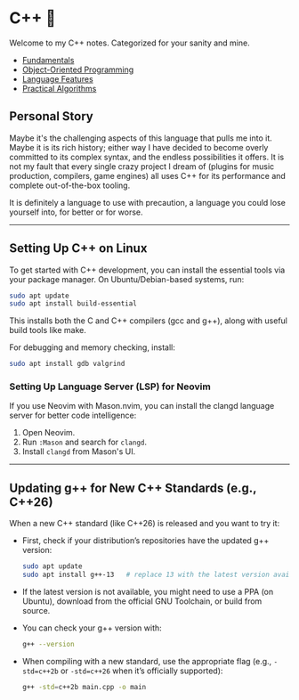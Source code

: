 # C++ 🤖

Welcome to my C++ notes. Categorized for your sanity and mine.

- [Fundamentals](fundamentals/)
- [Object-Oriented Programming](oop/README.md)
- [Language Features](features/)
- [Practical Algorithms](algorithms/)


## Personal Story
Maybe it's the challenging aspects of this language that pulls me into it. Maybe it is its rich history; either way I have decided to become overly committed to its complex syntax, and the endless possibilities it offers. It is not my fault that every single crazy project I dream of (plugins for music production, compilers, game engines) all uses C++ for its performance and complete out-of-the-box tooling.

It is definitely a language to use with precaution, a language you could lose yourself into, for better or for worse.

---

## Setting Up C++ on Linux

To get started with C++ development, you can install the essential tools via your package manager. On Ubuntu/Debian-based systems, run:

```sh
sudo apt update
sudo apt install build-essential
```

This installs both the C and C++ compilers (gcc and g++), along with useful build tools like make.

For debugging and memory checking, install:

```sh
sudo apt install gdb valgrind
```

### Setting Up Language Server (LSP) for Neovim

If you use Neovim with Mason.nvim, you can install the clangd language server for better code intelligence:

1. Open Neovim.
2. Run `:Mason` and search for `clangd`.
3. Install `clangd` from Mason's UI.

---

## Updating g++ for New C++ Standards (e.g., C++26)

When a new C++ standard (like C++26) is released and you want to try it:

- First, check if your distribution’s repositories have the updated g++ version:

    ```sh
    sudo apt update
    sudo apt install g++-13   # replace 13 with the latest version available
    ```

- If the latest version is not available, you might need to use a PPA (on Ubuntu), download from the official GNU Toolchain, or build from source.

- You can check your g++ version with:

    ```sh
    g++ --version
    ```

- When compiling with a new standard, use the appropriate flag (e.g., `-std=c++2b` or `-std=c++26` when it’s officially supported):

    ```sh
    g++ -std=c++2b main.cpp -o main
    ```

